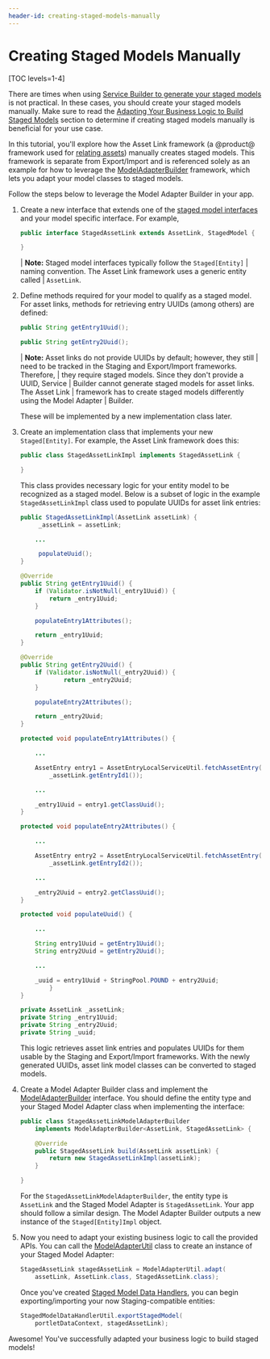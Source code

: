 ```yaml
---
header-id: creating-staged-models-manually
---
```


# Creating Staged Models Manually

[TOC levels=1-4]

There are times when using
[Service Builder to generate your staged models](/docs/7-2/frameworks/-/knowledge_base/f/generating-staged-models-using-service-builder)
is not practical. In these cases, you should create your staged models manually.
Make sure to read the
[Adapting Your Business Logic to Build Staged Models](/docs/7-2/frameworks/-/knowledge_base/f/understanding-staged-models#adapting-your-business-logic-to-build-staged-models)
section to determine if creating staged models manually is beneficial for your
use case.

In this tutorial, you'll explore how the Asset Link framework (a @product@
framework used for
[relating assets](/docs/7-2/user/-/knowledge_base/u/defining-content-relationships))
manually creates staged models. This framework is separate from Export/Import
and is referenced solely as an example for how to leverage the
[ModelAdapterBuilder](@platform-ref@/7.2-latest/javadocs/portal-kernel/com/liferay/portal/kernel/model/adapter/builder/ModelAdapterBuilder.html)
framework, which lets you adapt your model classes to staged models.

Follow the steps below to leverage the Model Adapter Builder in your app.

1.  Create a new interface that extends one of the
    [staged model interfaces](/docs/7-2/reference/-/knowledge_base/r/staged-model-interfaces)
    and your model specific interface. For example,

    ```java
    public interface StagedAssetLink extends AssetLink, StagedModel {

    }
    ```

    | **Note:** Staged model interfaces typically follow the `Staged[Entity]`
    | naming convention. The Asset Link framework uses a generic entity called
    | `AssetLink`.

2.  Define methods required for your model to qualify as a staged model. For
    asset links, methods for retrieving entry UUIDs (among others) are defined:

    ```java
    public String getEntry1Uuid();

    public String getEntry2Uuid();
    ```

    | **Note:** Asset links do not provide UUIDs by default; however, they still
    | need to be tracked in the Staging and Export/Import frameworks. Therefore,
    | they require staged models. Since they don't provide a UUID, Service
    | Builder cannot generate staged models for asset links. The Asset Link
    | framework has to create staged models differently using the Model Adapter
    | Builder.

    These will be implemented by a new implementation class later. 

2.  Create an implementation class that implements your new `Staged[Entity]`.
    For example, the Asset Link framework does this:

    ```java
    public class StagedAssetLinkImpl implements StagedAssetLink {

    }
    ```

    This class provides necessary logic for your entity model to be recognized
    as a staged model. Below is a subset of logic in the example
    `StagedAssetLinkImpl` class used to populate UUIDs for asset link entries:

    ```java
    public StagedAssetLinkImpl(AssetLink assetLink) {
         _assetLink = assetLink;

        ...

         populateUuid();
    }

    @Override
    public String getEntry1Uuid() {
        if (Validator.isNotNull(_entry1Uuid)) {
            return _entry1Uuid;
        }

        populateEntry1Attributes();

        return _entry1Uuid;
    }

    @Override
    public String getEntry2Uuid() {
        if (Validator.isNotNull(_entry2Uuid)) {
                return _entry2Uuid;
        }

        populateEntry2Attributes();

        return _entry2Uuid;
    }

    protected void populateEntry1Attributes() {

        ...

        AssetEntry entry1 = AssetEntryLocalServiceUtil.fetchAssetEntry(
            _assetLink.getEntryId1());

        ...

        _entry1Uuid = entry1.getClassUuid();
    }

    protected void populateEntry2Attributes() {

        ...

        AssetEntry entry2 = AssetEntryLocalServiceUtil.fetchAssetEntry(
            _assetLink.getEntryId2());

        ...

        _entry2Uuid = entry2.getClassUuid();
    }

    protected void populateUuid() {

        ...

        String entry1Uuid = getEntry1Uuid();
        String entry2Uuid = getEntry2Uuid();

        ...

        _uuid = entry1Uuid + StringPool.POUND + entry2Uuid;
            }
    }

    private AssetLink _assetLink;
    private String _entry1Uuid;
    private String _entry2Uuid;
    private String _uuid;
    ```

    This logic retrieves asset link entries and populates UUIDs for them usable
    by the Staging and Export/Import frameworks. With the newly generated UUIDs,
    asset link model classes can be converted to staged models.

3.  Create a Model Adapter Builder class and implement the
    [ModelAdapterBuilder](@platform-ref@/7.2-latest/javadocs/portal-kernel/com/liferay/portal/kernel/model/adapter/builder/ModelAdapterBuilder.html)
    interface. You should define the entity type and your Staged Model Adapter
    class when implementing the interface:

    ```java
    public class StagedAssetLinkModelAdapterBuilder
        implements ModelAdapterBuilder<AssetLink, StagedAssetLink> {

        @Override
        public StagedAssetLink build(AssetLink assetLink) {
            return new StagedAssetLinkImpl(assetLink);
        }

    }
    ```

    For the `StagedAssetLinkModelAdapterBuilder`, the entity type is `AssetLink`
    and the Staged Model Adapter is `StagedAssetLink`. Your app should follow a
    similar design. The Model Adapter Builder outputs a new instance of the
    `Staged[Entity]Impl` object.

4.  Now you need to adapt your existing business logic to call the provided
    APIs. You can call the
    [ModelAdapterUtil](@platform-ref@/7.2-latest/javadocs/portal-kernel/com/liferay/portal/kernel/model/adapter/ModelAdapterUtil.html)
    class to create an instance of your Staged Model Adapter:

    ```java
    StagedAssetLink stagedAssetLink = ModelAdapterUtil.adapt(
        assetLink, AssetLink.class, StagedAssetLink.class);
    ```

    Once you've created
    [Staged Model Data Handlers](/docs/7-2/frameworks/-/knowledge_base/f/creating-staged-model-data-handlers),
    you can begin exporting/importing your now Staging-compatible entities:

    ```java
    StagedModelDataHandlerUtil.exportStagedModel(
        portletDataContext, stagedAssetLink);
    ```

Awesome! You've successfully adapted your business logic to build staged models!
